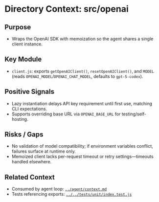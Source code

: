 # Directory Context: src/openai

## Purpose

- Wraps the OpenAI SDK with memoization so the agent shares a single client instance.

## Key Module

- `client.js`: exports `getOpenAIClient()`, `resetOpenAIClient()`, and `MODEL` (reads `OPENAI_MODEL`/`OPENAI_CHAT_MODEL`, defaults to `gpt-5-codex`).

## Positive Signals

- Lazy instantiation delays API key requirement until first use, matching CLI expectations.
- Supports overriding base URL via `OPENAI_BASE_URL` for testing/self-hosting.

## Risks / Gaps

- No validation of model compatibility; if environment variables conflict, failures surface at runtime only.
- Memoized client lacks per-request timeout or retry settings—timeouts handled elsewhere.

## Related Context

- Consumed by agent loop: [`../agent/context.md`](../agent/context.md)
- Tests referencing exports: [`../../tests/unit/index.test.js`](../../tests/unit/index.test.js)
